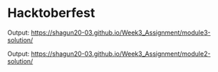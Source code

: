 # Hacktoberfest
Output: https://shagun20-03.github.io/Week3_Assignment/module3-solution/

Output: https://shagun20-03.github.io/Week3_Assignment/module2-solution/
